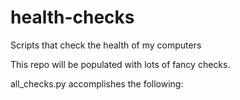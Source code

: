 # health-checks
Scripts that check the health of my computers

This repo will be populated with lots of fancy checks.

all_checks.py accomplishes the following:

